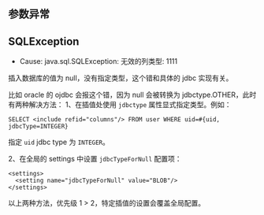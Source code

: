 ## 参数异常
## SQLException
* Cause: java.sql.SQLException: 无效的列类型: 1111

插入数据库的值为 null，没有指定类型，这个错和具体的 jdbc 实现有关。

比如 oracle 的 ojdbc 会报这个错，因为 null 会被转换为 jdbctype.OTHER，此时有两种解决方法：
1、在插值处使用 `jdbctype` 属性显式指定类型。例如：
```
SELECT <include refid="columns"/> FROM user WHERE uid=#{uid, jdbcType=INTEGER}
```

指定 `uid` jdbc type 为 `INTEGER`。

2、在全局的 settings 中设置 `jdbcTypeForNull` 配置项：
```
<settings>
  <setting name="jdbcTypeForNull" value="BLOB"/>
</settings>
```

以上两种方法，优先级 1 > 2，特定插值的设置会覆盖全局配置。

